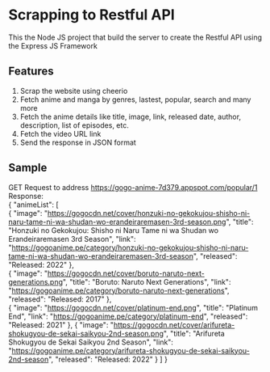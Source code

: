 # Scrapping to Restful API

This the Node JS project that build the server to create the Restful API using the Express JS Framework

## Features
1. Scrap the website using cheerio
2. Fetch anime and manga by genres, lastest, popular, search and many more
3. Fetch the anime details like title, image, link, released date, author, description, list of episodes, etc.
4. Fetch the video URL link
5. Send the response in JSON format

## Sample
GET Request to address https://gogo-anime-7d379.appspot.com/popular/1
Response: 
<br>
{
  "animeList": [<br>
    {
      "image": "https://gogocdn.net/cover/honzuki-no-gekokujou-shisho-ni-naru-tame-ni-wa-shudan-wo-erandeiraremasen-3rd-season.png",
      "title": "Honzuki no Gekokujou: Shisho ni Naru Tame ni wa Shudan wo Erandeiraremasen 3rd Season",
      "link": "https://gogoanime.pe/category/honzuki-no-gekokujou-shisho-ni-naru-tame-ni-wa-shudan-wo-erandeiraremasen-3rd-season",
      "released": "Released: 2022"
    },<br>
    {
      "image": "https://gogocdn.net/cover/boruto-naruto-next-generations.png",
      "title": "Boruto: Naruto Next Generations",
      "link": "https://gogoanime.pe/category/boruto-naruto-next-generations",
      "released": "Released: 2017"
    },<br>
    {
      "image": "https://gogocdn.net/cover/platinum-end.png",
      "title": "Platinum End",
      "link": "https://gogoanime.pe/category/platinum-end",
      "released": "Released: 2021"
    },
    {
      "image": "https://gogocdn.net/cover/arifureta-shokugyou-de-sekai-saikyou-2nd-season.png",
      "title": "Arifureta Shokugyou de Sekai Saikyou 2nd Season",
      "link": "https://gogoanime.pe/category/arifureta-shokugyou-de-sekai-saikyou-2nd-season",
      "released": "Released: 2022"
    }
  ]
}

